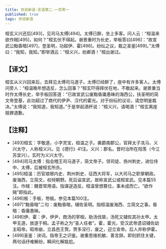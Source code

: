 ```yaml
---
title: 世说新语-言语第二-一百零一
published: true
tags: 世说新语
---
```


桓玄义兴还后[493]，见司马太傅[494]。太傅已醉，坐上多客。问人云：“桓温来欲作贼[495]，如何？”桓玄伏不得起。谢景重时为长史，举板答曰[496]：“故宣武公黜昏暗[497]，登圣明，功超伊、霍[498]。纷纭之议，裁之圣鉴[499]。”太傅曰：“我知，我知。”即举酒云：“桓义兴，劝卿酒！”桓出谢过。

## 【译文】

桓玄从义兴回来后，去拜见太傅司马道子。太傅已经醉了，座中有许多客人。太傅问旁人：“桓温晚年想造反，怎么回事？”桓玄吓得拜伏在地，不敢起来。谢景重当时作太傅长史，举手板回答道：“已故宣武公废黜昏庸愚昧的海西公，扶圣明的简文帝登基，此功超过了商代的伊尹、汉代的霍光。对于纷纭的议论，请您明鉴裁决。”太傅说：“我知道，我知道。”于是举起酒杯说：“桓义兴，请喝酒！”桓玄离座赔罪道歉。

## 【注释】

- [493]桓玄：字敬道，小字灵宝，桓温之子。袭爵南郡公，官拜太子冼马、义兴太守，人称桓义兴。见《德行》41注。义兴：郡名。晋时治所在阳羡（今江苏宜兴）。玄时为义兴太守。
- [494]司马太傅：指会稽王司马道子，简文帝子。领司徒、扬州刺史，进位侍中、太傅，后被桓玄所杀。
- [495]桓温：历官琅琊内史、荆州刺史、征西大将军，以大司马之职掌朝政。废海西，立简文，权倾朝野。死后谥宣武，故称宣武公或桓宣武。见本篇55注。作贼：魏晋常用语。指谋逆造反。桓温曾想篡位，事未成而亡。“欲作贼”即指此。
- [496]板：手板，笏板。参见本篇100注。
- [497]“黜昏暗”二句：废黜昏暗，辅佐圣明。指桓温废海西、立简文之事。昏暗：昏庸愚昧。
- [498]伊、霍：伊，伊尹，商汤的宰相，助汤伐桀，汤死又辅佐其孙太甲。太甲无道，放逐于桐。孟子称之为“圣人任者”。霍，霍光，受汉武帝遗诏辅佐幼主昭帝。昭帝崩，立昌邑王贺。贺多淫行，废之，迎立宣帝。后人并称伊霍。
- [499]圣鉴：谀词。指帝王之识鉴。谢重思维机敏、善言辞。即刻抓住关键，两句话纾难解纷，瞬间化解尴尬。
